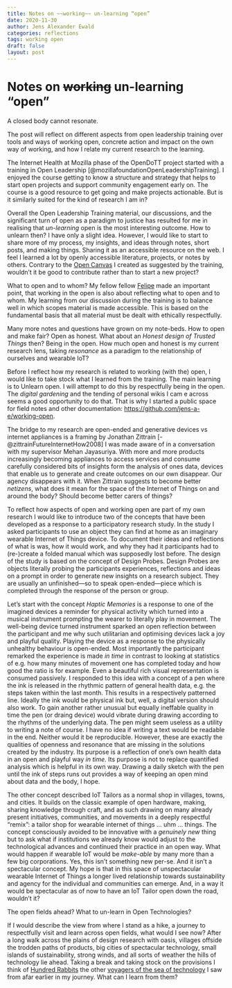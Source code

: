 ```yaml
---
title: Notes on ~~working~~ un-learning “open”
date: 2020-11-30
author: Jens Alexander Ewald
categories: reflections
tags: working open
draft: false
layout: post
---
```

# Notes on ~~working~~ un-learning “open”

A closed body cannot resonate.

The post will reflect on different aspects from open leadership training over tools and ways of working open, concrete action and impact on the own way of working, and how I relate my current research to the learning.

The Internet Health at Mozilla phase of the OpenDoTT project started with a training in Open Leadership [@mozillafoundationOpenLeadershipTraining]. I enjoyed the course getting to know a structure and strategy that helps to start open projects and support community engagement early on. The course is a good resource to get going and make projects actionable. But is it similarly suited for the kind of research I am in?

Overall the Open Leadership Training material, our discussions, and the significant turn of open as a paradigm to justice has resulted for me in realising that _un-learning_ open is the most interesting outcome. How to unlearn then? I have only a slight idea. However, I would like to start to share more of my process, my insights, and ideas through notes, short posts, and making things. Sharing it as an accessible resource on the web. I feel I learned a lot by openly accessible literature, projects, or notes by others. Contrary to the [Open Canvas](https://docs.google.com/presentation/d/1fjA-itbypzc75AeoxZhK9GXgyXrkGf0lyvmhjyyu61Q/edit#slide=id.p) I created as suggested by the training, wouldn’t it be good to contribute rather than to start a new project?

What to open and to whom? My fellow fellow [Felipe](https://is.efeefe.me/opendott) made an important point, that working in the open is also about reflecting what to open and to whom. My learning from our discussion during the training is to balance well in which scopes material is made accessible. This is based on the fundamental basis that all material must be dealt with ethically respectfully.

Many more notes and questions have grown on my note-beds. How to open and make fair? Open as honest. What about an _Honest design of Trusted Things_ then?
Being in the open. How much open and honest is my current research lens, taking _resonance_ as a paradigm to the relationship of ourselves and wearable IoT?

Before I reflect how my research is related to working (with the) open, I would like to take stock what I learned from the training. The main learning is to Unlearn open. I will attempt to do this by respectfully being in the open. The _digital gardening_ and the tending of personal wikis I cam e across seems a good opportunity to do that. That is why I started a public space for field notes and other documentation: https://github.com/jens-a-e/working-open.

The bridge to my research are open-ended and generative devices vs internet appliances is a framing by Jonathan Zittrain [-@zittrainFutureInternetHow2008] I was made aware of in a conversation with my supervisor Mehan Jayasuriya. With more and more products increasingly becoming appliances to access services and consume carefully considered bits of insights form the analysis of ones data, devices that enable us to generate and create outcomes on our own disappear. Our agency disappears with it. When Zittrain suggests to become better _netizens_, what does it mean for the space of the Internet of Things on and around the body? Should become better carers of things?

To reflect how aspects of open and working open are part of my own research I would like to introduce two of the concepts that have been developed as a response to a participatory research study. In the study I asked participants to use an object they can find at home as an imaginary wearable Internet of Things device. To document their ideas and reflections of what is was, how it would work, and why they had it participants had to (re-)create a folded manual which was supposedly lost before.
The design of the study is based on the concept of Design Probes. Design Probes are objects literally probing the participants experiences, reflections and ideas on a prompt in order to generate new insights on a research subject. They are usually an unfinished—so to speak open-ended—piece which is completed through the response of the person or group.

Let’s start with the concept _Haptic Memories_ is a response to one of the imagined devices a reminder for physical activity which turned into a musical instrument prompting the wearer to literally play in movement. The well-being device turned instrument sparked an open reflection between the participant and me why such utilitarian and optimising devices lack a joy and playful quality. Playing the device as a response to the physically unhealthy behaviour is open-ended. Most importantly the participant remarked the experience is made _in time_ in contrast to looking at statistics of e.g. how many minutes of movement one has completed today and how good the ratio is for example. Even a beautiful rich visual representation is consumed passively.
I responded to this idea with a concept of a pen where the ink is released in the rhythmic pattern of general health data, e.g. the steps taken within the last month. This results in a respectively patterned line. Ideally the ink would be physical ink but, well, a digital version should also work. To gain another rather unusual but equally ineffable quality in time the pen (or draing device) would vibrate during drawing according to the rhythms of the underlying data. The pen might seem useless as a utility to writing a note of course. I have no idea if writing a text would be readable in the end. Neither would it be reproducible. However, these are exactly the qualities of openness and resonance that are missing in the solutions created by the industry. Its purpose is a reflection of one’s own health data in an open and playful way _in time_. Its purpose is not to replace quantified analysis which is helpful in its own way. Drawing a daily sketch with the pen until the ink of steps runs out provides a way of keeping an open mind about data and the body, I hope.

The other concept described IoT Tailors as a normal shop in villages, towns, and cities. It builds on the classic example of open hardware, making, sharing knowledge through craft, and as such drawing on many already present initiatives, communities, and movements in a deeply respectful “remix”: a tailor shop for wearable internet of things … uhm … things.
The concept consciously avoided to be innovative with a _genuinely new_ thing but to ask what if institutions we already know would adjust to the technological advances and continued their practice in an open way. What would happen if wearable IoT would be _make-able_ by many more than a few big corporations. Yes, this isn’t something new per-se. And it isn’t a spectacular concept. My hope is that in this space of unspectacular wearable Internet of Things a longer lived relationship towards sustainability and agency for the individual and communities can emerge. And, in a way it would be spectacular as of now to have an IoT Tailor open down the road, wouldn’t it?

The open fields ahead? What to un-learn in Open Technologies?

If I would describe the view from where I stand as a hike, a journey to respectfully visit and learn across open fields, what would I see now? After a long walk across the plains of design research with oasis, villages offside the trodden paths of products, big cities of spectacular technology, small islands of sustainability, strong winds, and all sorts of weather the hills of technology lie ahead. Taking a break and taking stock on the provisions I think of [Hundred Rabbits](https://100r.co) the other [voyagers of the sea of technology](https://100r.co/site/north_pacific_logbook.html) I saw from afar earlier in my journey. What can I learn from them?

